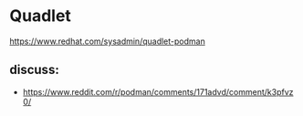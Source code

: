# Quadlet
https://www.redhat.com/sysadmin/quadlet-podman

## discuss:
- https://www.reddit.com/r/podman/comments/171advd/comment/k3pfvz0/
